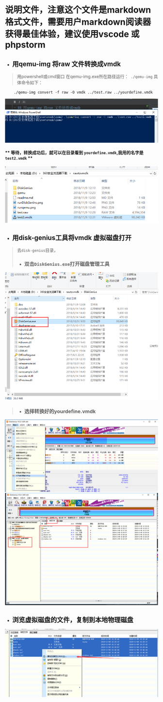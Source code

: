 # 说明文件，注意这个文件是markdown格式文件，需要用户markdown阅读器获得最佳体验，建议使用vscode 或 phpstorm
- ## 用qemu-img 将raw 文件转换成vmdk
> 用powershell或cmd窗口 在qemu-img.exe所在路径运行：` ./qemu-img` 具体命令如下：  
```
    ./qemu-img convert -f raw -O vmdk ../test.raw ../yourdefine.vmdk 
```
![运行命令截图](说明图片/runqemu.png)
#### ** 等待，转换成功后，就可以在目录看到 `yourdefine.vmdk`,我用的名字是`test2.vmdk` **  
![result.png](说明图片/result.png)

* ## 用disk-genius工具将vmdk 虚拟磁盘打开
> 去`disk-genius`目录，  
>- ### 双击`DiskGenius.exe`打开磁盘管理工具 
![disk-genius](说明图片/runDiskGenins.png) 
> - ### 选择转换好的yourdefine.vmdk 
![选择文件](说明图片/chosevmdk.png)
![查看文件](说明图片/lookfile.png)

* ## 浏览虚拟磁盘的文件，复制到本地物理磁盘
![查看文件](说明图片/forkfile.png)

